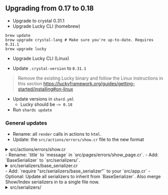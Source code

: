 ## Upgrading from 0.17 to 0.18

- Upgrade to crystal 0.31.1
- Upgrade Lucky CLI (homebrew)

```
brew update
brew upgrade crystal-lang # Make sure you're up-to-date. Requires 0.31.1
brew upgrade lucky
```

- Upgrade Lucky CLI (Linux)

- Update `.crystal-version` to `0.31.1`

> Remove the existing Lucky binary and follow the Linux
> instructions in this section
> https://luckyframework.org/guides/getting-started/installing#on-linux

- Update versions in `shard.yml`
  - Lucky should be `~> 0.18`
- Run `shards update`

### General updates

- Rename: all `render` calls in actions to `html`.
- Update: the `src/actions/errors/show.cr` file to the new format
<details>
  <summary>src/actions/errors/show.cr</summary>

  ```crystal
  class Errors::Show < Lucky::ErrorAction
    DEFAULT_MESSAGE = "Something went wrong."
    default_format :html
    dont_report [Lucky::RouteNotFoundError]

    def render(error : Lucky::RouteNotFoundError)
      if html?
        error_html "Sorry, we couldn't find that page.", status: 404
      else
        error_json "Not found", status: 404
      end
    end

    # When the request is JSON and an InvalidOperationError is raised, show a
    # helpful error with the param that is invalid, and what was wrong with it.
    def render(error : Avram::InvalidOperationError)
      if html?
        error_html DEFAULT_MESSAGE, status: 500
      else
        error_json \
          message: error.renderable_message,
          details: error.renderable_details,
          param: error.invalid_attribute_name,
          status: 400
      end
    end

    # Always keep this below other 'render' methods or it may override your
    # custom 'render' methods.
    def render(error : Lucky::RenderableError)
      if html?
        error_html DEFAULT_MESSAGE, status: error.renderable_status
      else
        error_json error.renderable_message, status: error.renderable_status
      end
    end

    # If none of the 'render' methods return a response for the raised Exception,
    # Lucky will use this method.
    def default_render(error : Exception) : Lucky::Response
      if html?
        error_html DEFAULT_MESSAGE, status: 500
      else
        error_json DEFAULT_MESSAGE, status: 500
      end
    end

    private def error_html(message : String, status : Int)
      context.response.status_code = status
      html Errors::ShowPage, message: message, status: status
    end

    private def error_json(message : String, status : Int, details = nil, param = nil)
      json ErrorSerializer.new(message: message, details: details, param: param), status: status
    end

    private def report(error : Exception) : Nil
      # Send to Rollbar, send an email, etc.
    end
  end
  ```
</details>
- Rename: `title` to `message` in `src/pages/errors/show_page.cr`.
- Add: `BaseSerializer` to `src/serializers/`.
<details>
  <summary>src/serializers/base_serializer.cr</summary>

  ```crystal
  abstract class BaseSerializer < Lucky::Serializer
    def self.for_collection(collection : Enumerable, *args, **named_args)
      collection.map do |object|
        new(object, *args, **named_args)
      end
    end
  end
  ```
</details>
- Add: `require "src/serializers/base_serializer"` to your `src/app.cr`
- Optional: Update all serializers to inherit from `BaseSerializer`. Also merge Show/Index serializers in to a single file now.
<details>
  <summary>src/serializers/</summary>
  ```crystal
  # Merge these two classes
  class Users::IndexSerializer < Lucky::Serializer
  end

  class Users::ShowSerializers < Lucky::Serializer
  end

  # in to this class
  class UserSerializer < BaseSerializer
    # Same contents as Users::ShowSerializer
    # Calls to Users::IndexSerializer now become
    # UserSerializer.for_collection(users)
  end
  ```
</details>
- Rename: `Errors::ShowSerializer` to `ErrorSerializer`
- Update: `ErrorSerializer` to inherit from the new `BaseSerializer`
- Update: `ErrorSerializer` contents with
```crystal
class ErrorSerializer < BaseSerializer
  def initialize(
    @message : String,
    @details : String? = nil,
    @param : String? = nil # If there was a problem with a specific param
  )
  end

  def render
    {message: @message, param: @param, details: @details}
  end
end
```
- Add: `Avram::SchemaEnforcer.ensure_correct_column_mappings!` to `src/start_server.cr` below `Avram::Migrator::Runner.new.ensure_migrated!`.
- Update: any mention to renamed errors in [this commit](https://github.com/luckyframework/lucky/pull/911/files#diff-02d01a64649367eb50f82f303c2d07e2R248).
- Add: `accepted_formats [:json]` to `ApiAction` in `src/actions/api_action.cr`.
- Add: `accepted_formats [:html, :json], default: :html` to `BrowserAction` in `src/actions/browser_action.cr`
- Update: `src/app_server.cr` with explicit return type
```crystal
def middleware : Array(HTTP::Handler)
  [
    # ...
  ] of HTTP::Handler
end
```


## Upgrading from 0.16 to 0.17

- Ensure you've upgraded to crystal 0.30.1
- Upgrade Lucky CLI (homebrew)

```
brew update
brew upgrade crystal-lang # Make sure you're up-to-date. Requires 0.30.1
brew upgrade lucky
```

- Upgrade Lucky CLI (Linux)

- Update `.crystal-version` to `0.30.1`

> Remove the existing Lucky binary and follow the Linux
> instructions in this section
> https://luckyframework.org/guides/getting-started/installing#on-linux

- Update versions in `shard.yml`
  - Lucky should be `~> 0.17`
- Run `shards update`

### Example upgrade

If you're not sure about an upgrade step, or simply want to look at an example, see the [lucky_bits upgrade](https://github.com/edwardloveall/lucky_bits/commit/47473a19084f1781062ce3767e3fbcf527c11e4d).

### General updates
- Rename: Action rendering method `text` to `plain_text`.
- Update: use of `number_to_currency` now returns a String instead of writing to the view directly.
- Delete: `config/static_file_handler.cr`. The `Lucky::StaticFileHandler` no longer has config settings.
- Add: a new `Lucky::LogHandler` configure to the bottom of `config/logger.cr`.
- Update: `Avram::Repo.configure` to `Avram.configure` in `config/logger.cr`.
<details>
  <summary>config/logger.cr</summary>

  ```crystal
  require "file_utils"

  logger =
    if Lucky::Env.test?
      # Logs to `tmp/test.log` so you can see what's happening without having
      # a bunch of log output in your specs results.
      FileUtils.mkdir_p("tmp")
      Dexter::Logger.new(
        io: File.new("tmp/test.log", mode: "w"),
        level: Logger::Severity::DEBUG,
        log_formatter: Lucky::PrettyLogFormatter
      )
    elsif Lucky::Env.production?
      # This sets the log formatter to JSON so you can parse the logs with
      # services like Logentries or Logstash.
      #
      # If you want logs like in develpoment use `Lucky::PrettyLogFormatter`.
      Dexter::Logger.new(
        io: STDOUT,
        level: Logger::Severity::INFO,
        log_formatter: Dexter::Formatters::JsonLogFormatter
      )
    else
      # For development, log everything to STDOUT with the pretty formatter.
      Dexter::Logger.new(
        io: STDOUT,
        level: Logger::Severity::DEBUG,
        log_formatter: Lucky::PrettyLogFormatter
      )
    end

  Lucky.configure do |settings|
    settings.logger = logger
  end

  Lucky::LogHandler.configure do |settings|
    # Skip logging static assets in development
    if Lucky::Env.development?
      settings.skip_if = ->(context : HTTP::Server::Context) {
        context.request.method.downcase == "get" &&
        context.request.resource.starts_with?(/\/css\/|\/js\/|\/assets\//)
      }
    end
  end

  Avram.configure do |settings|
    settings.logger = logger
  end
  ```
</details>

- Update: `script/setup` to include the new postgres checks.

```diff
# This must go *after* the 'shards install' step
+ printf "\n▸ Checking that postgres is installed\n"
+ check_postgres | indent
+ printf "✔ Done\n" | indent

+ printf "\n▸ Verifying postgres connection\n"
+ lucky db.verify_connection | indent

printf "\n▸ Setting up the database\n"
lucky db.create | indent
```

### Database updates
- Add: a new `AppDatabase` class in `src/app_database.cr` that inherits from `Avram::Database`.

```crystal
class AppDatabase < Avram::Database
end
```

- Add: `require "./app_database"` to `src/app.cr` right below the `require "./shards"`.
- Rename: `Avram::Repo.configure` to `AppDatabase.configure` in `config/database.cr`.
- Add: `Avram.configure` block.
<details>
  <summary>config/database.cr</summary>

  ```crystal
  database_name = "..."

  AppDatabase.configure do |settings|
    if Lucky::Env.production?
      settings.url = ENV.fetch("DATABASE_URL")
    else
      settings.url = ENV["DATABASE_URL"]? || Avram::PostgresURL.build(
        database: database_name,
        hostname: ENV["DB_HOST"]? || "localhost",
        # Some common usernames are "postgres", "root", or your system username (run 'whoami')
        username: ENV["DB_USERNAME"]? || "postgres",
        # Some Postgres installations require no password. Use "" if that is the case.
        password: ENV["DB_PASSWORD"]? || "postgres"
      )
    end
  end

  Avram.configure do |settings|
    settings.database_to_migrate = AppDatabase

    # this is moved from your old `Avram::Repo.configure` block.
    settings.lazy_load_enabled = Lucky::Env.production?
  end
  ```
</details>

- Move: the `settings.lazy_load_enabled` from `AppDatabase.configure` to `Avram.configure` block.
- Add: a `database` class method to `src/models/base_model.cr` that returns `AppDatabase`.
```crystal
abstract class BaseModel < Avram::Model
  def self.database : Avram::Database.class
    AppDatabase
  end
end
```
- Update: `Avram::Repo` to `AppDatabase` in `spec/setup/clean_database.cr`.
- Avram no longer automatically adds a timestamp and primary key to migrations.
  Add a primary key and timestamps to your old migrations.

  > Also note that the syntax for a UUID has changed. You use
  > `primary_key id : UUID` instead of an option on 'create'

  ```crystal
  def migrate
    create :users do
      # Add these to your 'create' statements in your migrations
      primary_key id : Int64 # Or 'UUID' if using UUID
      add_timestamps
    end
  end
  ```

- Note: Avram now defaults primary keys to `Int64` instead of `Int32`. You
can use the `change_type` macro to migrate your **primary keys and foreign keys**
to `Int64` if you need. Run `lucky gen.migration UpdatePrimaryKeyTypes`.
```crystal
class UpdatePrimaryKeyTypesV20190723233131 < Avram::Migrator::Migration::V1
  def migrate
    alter table_for(User) do
      change_type id : Int64
    end
    alter table_for(Post) do
      change_type id : Int64
      change_type user_id : Int64
    end
  end
end
```
- Update: models now default the primary key to `Int64`. This can be
overriden if your tables uses a different column type for your primary keys,
such as Int32 or UUID

```crystal
abstract class BaseModel < Avram::Model
  macro default_columns
    primary_key id : UUID
    timestamps
  end
end
```

This also means that any model that uses `UUID` for a primary key can remove the `primary_key_type` option

```crystal
class User < BaseModel
  # 0.16 and earlier
  table :users, primary_key_type: :uuid do
    column email : String
  end

  # Now with 0.17 it will use the 'default_columns' from the 'BaseModel'
  table :users do
    column email : String
  end
end
```

### Updating queries
- Rename: `Query.new.destroy_all` to `Query.truncate`. (e.g. `UserQuery.new.destroy_all` => `UserQuery.truncate`)
- Rename: all association query methods from the association name to `where_{association_name}`. (e.g. `UserQuery.new.posts` => `UserQuery.new.where_posts`)
- Update: all association query methods no longer take a block. Pass the query in as an argument. (e.g. `UserQuery.new.posts { |post_query| }` => `UserQuery.new.where_posts(PostQuery.new)`)
- Update: `where_{association_name}` methods no longer need to be preceeded by a `join_{assoc}`, unless you need a custom join (i.e. `left_join_{assoc}`). If you use a custom join, you will need to add the `auto_inner_join: false` option to your `where_{assoc}` method.

### Moving forms to operations
- Rename: the `src/forms` directory to `src/operations`.
- Update: `require "./forms/mixins/**"` and `require "./forms/**"` to `require "./operations/mixins/**"` and `require "./operations/**"` respectively in `src/app.cr`
- Rename: `BaseForm` to `SaveOperation` in `src/operations`. (e.g. `User::BaseForm` => `User::SaveOperation`)
- Rename: `fillable` to `permit_columns`
- Rename: form class names to new naming convention. (e.g. `class UserForm < User::SaveOperation` => `class SaveUser < User::SaveOperation`). This step is optional, but still recommended to avoid future confusion.
- Rename: `Avram::VirtualForm` to `Avram::Operation`.
- Rename: virtual form class names to new naming convention VerbNoun. (e.g. `class SignInForm < Avram::Operation` => `class SignInUser < Avram::Operation`).
- Rename: `virtual` to `attribute`.
- Update: all `SaveOperation` classes to call `before_save prepare`. The `prepare` method is no longer called by default, which allows you to rename this method as well.
- Update: `FillableField` to `PermittedAttribute` in `src/components/shared/`. Check `field.cr` and `field_errors.cr`.
- Update: all authentic classes and modules to use new operation setup. This may require renaming some files to fit the `VerbNoun` `verb_noun.cr` convention.
<details>
  <summary>Files in src/operations/</summary>

  ```diff
  # src/operations/mixins/password_validations.cr
  module PasswordValidations
  +  macro included
  +    before_save run_password_validations
  +  end
    #...
  end


  # src/operations/request_password_reset.cr
  - class RequestPasswordReset < Avram::VirtualForm
  + class RequestPasswordReset < Avram::Operation
    #...
  end


  # src/operations/reset_password.cr
  - def prepare
  -   run_password_validations
  + before do
      Authentic.copy_and_encrypt password, to: encrypted_password


  # src/operations/sign_in_user.cr
  - class SignInUser < Avram::VirtualOperation
  + class SignInUser < Avram::Operation


  # src/operations/sign_up_user.cr
  - def prepare
  + before_save do
      validate_uniqueness_of email
  -   run_password_validations
  ```
</details>

- Update `sign_in_user.cr` to match [the new template](https://github.com/luckyframework/lucky_cli/blob/c45e1860751bba25a16120402f93e7537c0be5b5/src/base_authentication_app_skeleton/src/operations/sign_in_user.cr).
- Rename the `FindAuthenticatable` mixin to `UserFromEmail`, again the Lucky CLI [template](https://github.com/luckyframework/lucky_cli/blob/c45e1860751bba25a16120402f93e7537c0be5b5/src/base_authentication_app_skeleton/src/operations/mixins/user_from_email.cr) is a helpful guide.

## Upgrading from 0.15 to 0.16

- Upgrade to crystal 0.30.0

No updates to Lucky itself are required. There may be Crystal 0.30.0 related changes you may need to make.

## Upgrading from 0.14 to 0.15

- Upgrade to crystal 0.29.0
- Upgrade Lucky CLI (macOS)

```
brew update
brew upgrade crystal-lang # Make sure you're up-to-date. Requires 0.29.0
brew upgrade lucky
```

- Upgrade Lucky CLI (Linux)

- Update `.crystal-version` to `0.29.0`

> Remove the existing Lucky binary and follow the Linux
> instructions in this section
> https://luckyframework.org/guides/getting-started/installing#on-linux

- Update versions in `shard.yml`
  - Lucky should be `~> 0.15`

- Run `shards update`

- Rename `src/server.cr` to `src/start_server.cr`.
- Edit `src/start_server.cr` by changing
    * `app` to `app_server` and `App` to `AppServer`.
    * delete the line that starts with `puts "Listening on`
- Update `src/{your app name}.cr` to require `./start_server`
- Rename `src/dependencies.cr` to `src/shards.cr`
- Move the `App` class to a new file in `src/app_server.cr`
- Rename `App` to `AppServer` and rename `Lucky::BaseApp` to `Lucky::BaseAppServer` in your new `src/app_server.cr`
- Update `src/app.cr` to require new `./app_server` file
- Update `src/app.cr` to require new `./shards` file
- Replace usages of `Lucky::Action::Status::` with the respective crystal `HTTP::Status::`

## Upgrading from 0.13 to 0.14

- Upgrade to crystal 0.28.0
- Create new file `config/force_ssl_handler.cr` with the following content:

```crystal
Lucky::ForceSSLHandler.configure do |settings|
  settings.enabled = Lucky::Env.production?
end
```

## Upgrading from 0.12 to 0.13

- Upgrade Lucky CLI (macOS)

```
brew update
brew upgrade crystal-lang # Make sure you're up-to-date. Requires 0.27.2
brew upgrade lucky
```

- Upgrade Lucky CLI (Linux)

- Update `.crystal-version` to `0.27.2`

> Remove the existing Lucky binary and follow the Linux
> instructions in this section
> https://luckyframework.org/guides/installing/#install-lucky

- Update versions in `shard.yml`
  - Lucky should be `~> 0.13`
  - LuckyFlow should be `~> 0.4`
  - Authentic should be `~> 0.3`

- Run `shards update`

- Find and replace `LuckyRecord` with `Avram`

- Add `Lucky::AssetHelpers.load_manifest` below `require "dependencies"` in `src/app.cr` for browser apps. Skip for API only apps.

- `Query#preload` with a query now includes the association name -> [`Query#preload_{{ assoc_name }}`](https://github.com/luckyframework/lucky_record/pull/307)

- Remove `unexpose` and `unexpose_if_exposed` from your actions. Pages now
  ignore unused exposures so these methods have been removed.

- Change `require "lucky_record"` to `require "avram"` in `src/dependencies`

- Rename `config/log_handler.cr` to `config/logger.cr`

- Replace `config/logger.cr` with this:

```crystal
require "file_utils"

logger =
  if Lucky::Env.test?
    # Logs to `tmp/test.log` so you can see what's happening without having
    # a bunch of log output in your specs results.
    FileUtils.mkdir_p("tmp")
    Dexter::Logger.new(
      io: File.new("tmp/test.log", mode: "w"),
      level: Logger::Severity::DEBUG,
      log_formatter: Lucky::PrettyLogFormatter
    )
  elsif Lucky::Env.production?
    # This sets the log formatter to JSON so you can parse the logs with
    # services like Logentries or Logstash.
    #
    # If you want logs like in develpoment use `Lucky::PrettyLogFormatter`.
    Dexter::Logger.new(
      io: STDOUT,
      level: Logger::Severity::INFO,
      log_formatter: Dexter::Formatters::JsonLogFormatter
    )
  else
    # For development, log everything to STDOUT with the pretty formatter.
    Dexter::Logger.new(
      io: STDOUT,
      level: Logger::Severity::DEBUG,
      log_formatter: Lucky::PrettyLogFormatter
    )
  end

Lucky.configure do |settings|
  settings.logger = logger
end

Avram::Repo.configure do |settings|
  settings.logger = logger
end
```

- If using `is` in queries, rename the calls to `eq`

- App in `src/app.cr` should now inherit from `Lucky::BaseApp`. See [the changes you need to make](https://github.com/luckyframework/lucky_cli/commit/7794306c55b8e00ded0d816def5cd62dc6fe4367).

- Move `bin/setup` to `script/setup`

- In your `README` replace `bin/setup` with `script/setup`

- Replace `bin/lucky` in your `.gitignore` with just `/bin/`. Lucky projects
  should now put bash scripts in `/script`. Binaries go in `/bin/` and are
  ignored.
- `id` in actions using `route` now have the underscored version of the
  resource name prepended. You'll need to rename your `id` calls to
  `<resource_name>_id`.

```crystal
# Example from v0.12
class Users::Show < BrowserAction
  route do
    # Using the 'id' param
    UserQuery.find(id)
  end
end

# Would now be
class Users::Show < BrowserAction
  route do
    # Now it is 'user_id'
    UserQuery.find(user_id)
  end
end
```

- Make changes to [laravel.mix](https://github.com/luckyframework/lucky_cli/commit/88ad5af5b40f3a29c4abcb0581db505019d7003f#diff-cd19e42e70bfbcf2a12480b0b6b1f590)

- Make changes to [package.json](https://github.com/luckyframework/lucky_cli/commit/88ad5af5b40f3a29c4abcb0581db505019d7003f#diff-73db280623fcd1a64ac1ab76c8700dbc)

- Run `yarn install`

And you should now be good to go!

## Upgrading from 0.11 to 0.12

- Upgrade Lucky CLI (macOS)

```
brew update
brew upgrade crystal-lang # Make sure you're up-to-date. Requires 0.27
brew upgrade lucky
```

- Upgrade Lucky CLI (Linux)

> Remove the existing Lucky binary and follow the Linux
> instructions in this section
> https://luckyframework.org/guides/installing/#install-lucky

> Use your package manager to update Crystal to v0.27

- In `db/migrations`, change `LuckyMigrator::Migration` -> `LuckyRecord::Migrator::Migration` for every migration

- Remove `lucky_migrator` from `shard.yml`

- Remove `lucky_migrator` from `src/dependencies`

- Remove the `LuckyMigrator.configure` block from `config/database.cr`

- Configuration now requires passing an argument. Find and replace `.configure do` with `.configure do |settings|` in all files in `config`

- Update `config/session.cr`

  - Change `Lucky::Session::Store.configure` to `Lucky::Session.configure do |settings|`

  - Change your session key because signing/encryption has changed. For example: add `_0_12_0` to the end of the key.

  - Remove `settings.secret = Lucky::Server.settings.secret_key_base`

- If using `cookies[]` anywhere in your app, change the key you use. Lucky now signs and encrypts all cookies. Old cookies will not decrypt properly.

- Change `session[]=` and `cookies[]=` to `session|cookies.set|get`

- Change `session|cookies.destroy` to `session/cookies.clear`

- `cookies.unset(:key)` and `delete.unset(:key)` should be `cookies|session.delete(:key)`

- Remove `unexpose current_user` from `src/actions/home/index.cr`

- `Query#count` has been renamed to `Query#select_count`. For example: `UserQuery.new.count` is now `UserQuery.new.select_count`

- Change `flash.danger` to `flash.failure` in your actions.

- Update `Lucky::Flash::Handler` to `Lucky::FlashHandler` in `src/app.cr`

- Update usages of `Lucky::Response` to `Lucky::TextResponse`

- Update usages of `LuckyInflector::Inflector` to `Wordsmith::Inflector`

- Remove `config/session.cr` and copy [`config/cookies.cr`](https://github.com/luckyframework/lucky_cli/blob/baaeeb0b8c7a410625320af394437f8665442664/src/web_app_skeleton/config/cookies.cr.ecr)

- Replace `config/email.cr` with [this one](https://github.com/luckyframework/lucky_cli/blob/baaeeb0b8c7a410625320af394437f8665442664/src/web_app_skeleton/config/email.cr).

- Add this line to `spec_helper.cr` (around line 19) -> `LuckyRecord::Migrator::Runner.new.ensure_migrated!`

- In `config/server.cr`, copy the new block starting at [`line 15`](https://github.com/luckyframework/lucky_cli/blob/baaeeb0b8c7a410625320af394437f8665442664/src/web_app_skeleton/config/server.cr.ecr#L15-L23).

- Update shard versions in `shard.yml`:

  - Lucky `~> 0.12`
  - LuckyRecord `~> 0.7`
  - Authentic `~> 0.2`
  - LuckyFlow `~> 0.3`

- Change `.crystal-version` to `0.27.0`

- Run `shards update` to install the new shards

## Upgrading from 0.10 to 0.11

- Upgrade Lucky CLI (macOS)

```
brew update
brew upgrade crystal-lang # Make sure you're up-to-date
brew upgrade lucky
```

- Upgrade Lucky CLI (Linux)

> Remove the existing Lucky binary and follow the Linux
> instructions in this section
> https://luckyframework.org/guides/installing/#install-lucky

> Use your package manager to update Crystal to v0.25

- Update `.crystal-version` to `0.25.0`

- Change `crystal deps` to `shards install` in `bin/setup`

- Update `lucky_flow` and `lucky_migrator` in `shard.yml`

  - `lucky_flow` should now be `0.2`
  - `lucky_migrator` should now be `0.6`

- Remove any cached shards: rm -rf ~/.cache/shards

  > This is to address a bug in shards: https://github.com/crystal-lang/shards/issues/211

- Run `shards update`

- Find all instances of `nested_action` and replace with `nested_route`

- Find all instances of `action` and replace with `route` in your actions

  > To make it easier to only change the right thing, search for `action do` and
  > replace with `route do`. This will make it fairly easy to find and replace
  > across your whole project.

- Move static assets from `static/assets` to `public/assets`

- Move `static/js` to `src/js`

- Move `static/css` to `src/css`

- Remove `/public` from `.gitignore`

- Add these to `.gitignore`

  - `/public/mix-manifest.json`
  - `/public/js`
  - `/public/css`

- Update `src/app.cr` lines:

  - Remove host and port: https://github.com/luckyframework/lucky_cli/blob/ce677b8aefbbef2f06587d835795cbb59c5801dd/src/web_app_skeleton/src/app.cr.ecr#L25
  - Add `bind_tcp` with host and port: https://github.com/luckyframework/lucky_cli/blob/ce677b8aefbbef2f06587d835795cbb59c5801dd/src/web_app_skeleton/src/app.cr.ecr#L50

- Update webpack config to match this: https://github.com/luckyframework/lucky_cli/blob/ce677b8aefbbef2f06587d835795cbb59c5801dd/src/browser_app_skeleton/webpack.mix.js#L12-L37

- Calls to the `asset` method no longer require prefixing `/assets`. You may not
  be using this. The compiler will complain and help you find the right asset if
  you need to update this.

### Upgrading from 0.8 to 0.10

> Note: Lucky skipped version 0.9 so that Lucky and Lucky CLI are on the same version.

- Upgrade Lucky CLI

On macOS:

```
brew update
brew upgrade crystal-lang # Make sure you're up-to-date
brew upgrade lucky
```

If you are on Linux, remove the existing Lucky binary and follow the Linux
instructions in this section
https://luckyframework.org/guides/installing/#install-lucky

- View the upgrade diff and make changes to your app

In previous upgrade guides (below) every change is listed individually. This was
time consuming and error-prone. Now,
you can [view all changes in this GitHub commit](https://github.com/luckyframework/upgrade-diffs/commit/c279b0d0c0b9936301c5ea93fd25a549c9cd4c06).

- Ensure node version is at least 6.0 `node -v`. Install a newer version if
  yours is older.

- Move files in `src/pipes` to `src/actions/mixins`

- Change `allow` to `fillable` in forms

- Change `allow_virtual` to `virtual` in forms

- Run `shards update`

- Run `bin/setup` to run new migrations, Laravel Mix and seeds file

> If you have any problems or want to add extra details please open an issue or
> Pull Request. Thank you!

### Upgrading from 0.7 to 0.8

- Upgrade Lucky CLI

On macOS:

```
brew update
brew upgrade crystal-lang
brew upgrade lucky
```

If you are on Linux, remove the existing Lucky binary and follow the Linux
instructions in this section:
https://luckyframework.org/guides/installing/#install-lucky

- Update dependencies in `shard.yml`

```yml
dependencies:
  lucky:
    github: luckyframework/lucky
    version: "~> 0.8.0"
  lucky_migrator:
    github: luckyframework/lucky_migrator
    version: ~> 0.4.0
```

Then run `shards update`

- Update `config/server.cr`

You can probably copy this as-is, but if you have made customizations to your
`config/server.cr` then you'll need to customize this:

```crystal
Lucky::Server.configure do |settings|
  if Lucky::Env.production?
    settings.secret_key_base = secret_key_from_env
    settings.host = "0.0.0.0"
    settings.port = ENV["PORT"].to_i
  else
    settings.secret_key_base = "<%= secret_key_base %>"
    # Change host/port in config/watch.yml
    # Alternatively, you can set the PORT env to set the port
    settings.host = Lucky::ServerSettings.host
    settings.port = Lucky::ServerSettings.port
  end
end

private def secret_key_from_env
  ENV["SECRET_KEY_BASE"]? || raise_missing_secret_key_in_production
end

private def raise_missing_secret_key_in_production
  raise "Please set the SECRET_KEY_BASE environment variable. You can generate a secret key with 'lucky gen.secret_key'"
end
```

- Add `config/watch.yml`

This is used by the watcher so it knows what port the server is running on.

```yaml
host: 0.0.0.0
port: 5000
```

- Update `config/database.cr`

Put this inside of the `LuckyRecord::Repo.configure do |settings|` block:

```
# In development and test, raise an error if you forget to preload associations
settings.lazy_load_enabled = Lucky::Env.production?
```

See a full example here: https://github.com/luckyframework/lucky_cli/blob/a25472cc7461b1803735d086e57a632f92f93a1c/src/web_app_skeleton/config/database.cr.ecr

- You will need to preload associations now:

This will make N+1 queries a thing of the past.

```crystal
# Will now raise a runtime error in dev/test
post = PostQuery.new.find(id)
post.comments # Must preload comments

# Now, you need to preload the comments
post = PostQuery.new.preload_comments.find(id)
post.comments
```

- Rename `field` to `column` in your models. For example

```crystal
class Post < BaseModel
  table :posts do
    column title : String # was "field title : String" previously
  end
end
```

- Optionally include `responsive_meta_tag` in `MainLayout`

You can include this in `head` to make your app layout responsive.

- Change `abstract def inner` to `abstract def content` in `MainLayout`

- Change method call to `inner` to `content` in the render method of `MainLayout`

- Change instances of `def inner` to `def content` in Pages

- Change form `needs` to use `on: :create`

`needs` in forms should now use `on: :save` if you want the old behavior.

See https://luckyframework.org/guides/saving-with-forms/#passing-extra-data-to-forms for more info

- Must pass extra params using `create` or `update`

You can no longer pass params to `Form#new`. You must pass them in the
`create` or `update`.

```crystal
UserForm.new(name: "Jane").save!
UserForm.create!(name: "Jane")
```

More info at https://luckyframework.org/guides/saving-with-forms/#passing-data-without-route-params

- Change calls from `form.save_succeeded?` to `form.saved?`

- Trap int in src/server.cr

Add this to your `src/server.cr` before `server.listen`

```crystal
Signal::INT.trap do
  server.close
end
```

- Add `bin/lucky/` to `.gitignore`

```
# Add to .gitignore
bin/lucky/
```

- Add nice HTML error page

Copy contents of the linked file to `src/pages/errors/show_page.cr`
https://github.com/luckyframework/lucky_cli/blob/a25472cc7461b1803735d086e57a632f92f93a1c/src/web_app_skeleton/src/pages/errors/show_page.cr

- Add default `Error::ShowSerializer`

This is used for serializering errors to JSON. Add this to
`src/serializers/errors/show_serializer.cr`

```crystal
# This is the default error serializer generated by Lucky.
# Feel free to customize it in any way you like.
class Errors::ShowSerializer < Lucky::Serializer
  def initialize(@message : String, @details : String? = nil)
  end

  def render
    {message: @message, details: @details}
  end
end
```

- Update `Errors::Show` action

The error handling action now supports more errors and renders better output.

Copy the contents of the linked file to `src/actions/errors/show.cr`
https://github.com/luckyframework/lucky_cli/blob/a25472cc7461b1803735d086e57a632f92f93a1c/src/web_app_skeleton/src/actions/errors/show.cr

- Require serializers

Add the following to `src/app.cr`.

```crystal
require "./serializers/**"
```

### Upgrading from 0.6 to 0.7

- Update to Crystal v0.24.1. Lucky will fail on earlier versions

```
brew update
brew upgrade crystal-lang
brew upgrade lucky
```

If you are on Linux, remove the existing Lucky binary and follow the Linux instructions in this section: https://luckyframework.org/guides/installing/#install-lucky

- Update dependencies in `shard.yml`

```yml
dependencies:
  lucky:
    github: luckyframework/lucky
    version: "~> 0.7.0"
  lucky_migrator:
    github: luckyframework/lucky_migrator
    version: ~> 0.4.0
```

Then run `shards update`

- Configure the domain to use for the RouteHelper:

```crystal
# Add to config/route_helper.cr
Lucky::RouteHelper.configure do |settings|
  if Lucky::Env.production?
    # The APP_DOMAIN is something like https://myapp.com
    settings.domain = ENV.fetch("APP_DOMAIN")
  else
    settings.domain = "http:://localhost:3001"
  end
end
```

- Add `csrf_meta_tags` to your `MainLayout`

```crystal
# src/pages/main_layout.cr
# Somewhere in the head tag:
csrf_meta_tags
```

- Remove `needs flash` from `MainLayout`

```crystal
# Delete this line
needs flash : Lucky::Flash::Store
```

- Remove `expose flash` from `BrowserAction` and add forgery protection

```crystal
# src/actions/browser_action.cr
abstract class BrowserAction < Lucky::Action
  include Lucky::ProtectFromForgery
end
```

- Change `Shared::FlashComponent` to get the flash from `@context`

```crystal
# src/components/shared/flash_component.cr
# Change this:
@flash.each
# To:
@context.flash.each
```

- Add `*.dwarf` to the .gitignore

```
# Add to .gitignore
*.dwarf
```
